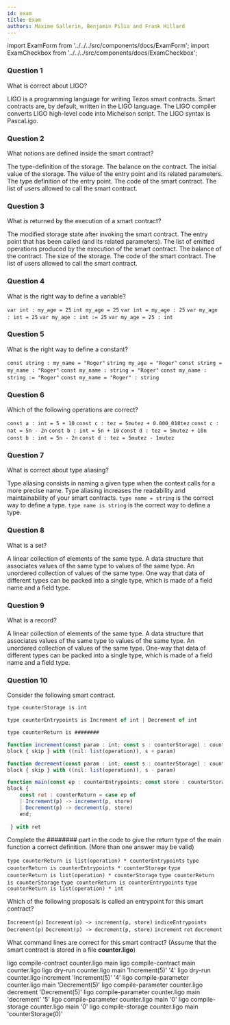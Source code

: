 ```yaml
---
id: exam
title: Exam
authors: Maxime Sallerin, Benjamin Pilia and Frank Hillard
---
```


import ExamForm from '../../../src/components/docs/ExamForm';
import ExamCheckbox from '../../../src/components/docs/ExamCheckbox';

<ExamForm moduleName="LIGO">

### Question 1

What is correct about LIGO?

<ExamCheckbox name="00" isCorrect="true">LIGO is a programming language for writing Tezos smart contracts.</ExamCheckbox>
<ExamCheckbox name="01" isCorrect="false">Smart contracts are, by default, written in the LIGO language.</ExamCheckbox>
<ExamCheckbox name="02" isCorrect="true">The LIGO compiler converts LIGO high-level code into Michelson script.</ExamCheckbox>
<ExamCheckbox name="03" isCorrect="false">The LIGO syntax is PascaLigo.</ExamCheckbox>

### Question 2

What notions are defined inside the smart contract?

<ExamCheckbox name="10" isCorrect="true">The type-definition of the storage.</ExamCheckbox>
<ExamCheckbox name="11" isCorrect="false">The balance on the contract.</ExamCheckbox>
<ExamCheckbox name="12" isCorrect="false">The initial value of the storage.</ExamCheckbox>
<ExamCheckbox name="13" isCorrect="false">The value of the entry point and its related parameters.</ExamCheckbox>
<ExamCheckbox name="14" isCorrect="true">The type definition of the entry point.</ExamCheckbox>
<ExamCheckbox name="15" isCorrect="true">The code of the smart contract.</ExamCheckbox>
<ExamCheckbox name="16" isCorrect="false">The list of users allowed to call the smart contract.</ExamCheckbox>

### Question 3

What is returned by the execution of a smart contract?

<ExamCheckbox name="20" isCorrect="true">The modified storage state after invoking the smart contract.</ExamCheckbox>
<ExamCheckbox name="21" isCorrect="false">The entry point that has been called (and its related parameters).</ExamCheckbox>
<ExamCheckbox name="22" isCorrect="true">The list of emitted operations produced by the execution of the smart contract.</ExamCheckbox>
<ExamCheckbox name="23" isCorrect="false">The balance of the contract.</ExamCheckbox>
<ExamCheckbox name="24" isCorrect="false">The size of the storage.</ExamCheckbox>
<ExamCheckbox name="25" isCorrect="false">The code of the smart contract.</ExamCheckbox>
<ExamCheckbox name="26" isCorrect="false">The list of users allowed to call the smart contract.</ExamCheckbox>

### Question 4

What is the right way to define a variable?

<ExamCheckbox name="30" isCorrect="false">`var int : my_age = 25`</ExamCheckbox>
<ExamCheckbox name="31" isCorrect="false">`int my_age = 25`</ExamCheckbox>
<ExamCheckbox name="32" isCorrect="false">`var int = my_age : 25`</ExamCheckbox>
<ExamCheckbox name="33" isCorrect="false">`var my_age : int = 25`</ExamCheckbox>
<ExamCheckbox name="34" isCorrect="true">`var my_age : int := 25`</ExamCheckbox>
<ExamCheckbox name="35" isCorrect="false">`var my_age = 25 : int`</ExamCheckbox>

### Question 5

What is the right way to define a constant?

<ExamCheckbox name="40" isCorrect="false">`const string : my_name = "Roger"`</ExamCheckbox>
<ExamCheckbox name="41" isCorrect="false">`string my_age = "Roger"`</ExamCheckbox>
<ExamCheckbox name="42" isCorrect="false">`const string = my_name : "Roger"`</ExamCheckbox>
<ExamCheckbox name="43" isCorrect="true">`const my_name : string = "Roger"`</ExamCheckbox>
<ExamCheckbox name="44" isCorrect="false">`const my_name : string := "Roger"`</ExamCheckbox>
<ExamCheckbox name="45" isCorrect="false">`const my_name = "Roger" : string`</ExamCheckbox>

### Question 6

Which of the following operations are correct?

<ExamCheckbox name="50" isCorrect="true">`const a : int = 5 + 10`</ExamCheckbox>
<ExamCheckbox name="51" isCorrect="true">`const c : tez = 5mutez + 0.000_010tez`</ExamCheckbox>
<ExamCheckbox name="52" isCorrect="false">`const c : nat = 5n - 2n`</ExamCheckbox>
<ExamCheckbox name="53" isCorrect="true">`const b : int = 5n + 10`</ExamCheckbox>
<ExamCheckbox name="54" isCorrect="false">`const d : tez = 5mutez + 10n`</ExamCheckbox>
<ExamCheckbox name="55" isCorrect="true">`const b : int = 5n - 2n`</ExamCheckbox>
<ExamCheckbox name="56" isCorrect="true">`const d : tez = 5mutez - 1mutez`</ExamCheckbox>

### Question 7

What is correct about type aliasing?

<ExamCheckbox name="60" isCorrect="true">Type aliasing consists in naming a given type when the context calls for a more precise name.</ExamCheckbox>
<ExamCheckbox name="61" isCorrect="true">Type aliasing increases the readability and maintainability of your smart contracts.</ExamCheckbox>
<ExamCheckbox name="62" isCorrect="false">`type name = string` is the correct way to define a type.</ExamCheckbox>
<ExamCheckbox name="63" isCorrect="true">`type name is string` is the correct way to define a type.</ExamCheckbox>

### Question 8

What is a set?

<ExamCheckbox name="70" isCorrect="false">A linear collection of elements of the same type.</ExamCheckbox>
<ExamCheckbox name="71" isCorrect="false">A data structure that associates values of the same type to values of the same type.</ExamCheckbox>
<ExamCheckbox name="72" isCorrect="true">An unordered collection of values of the same type.</ExamCheckbox>
<ExamCheckbox name="73" isCorrect="false">One way that data of different types can be packed into a single type, which is made of a field name and a field type.</ExamCheckbox>

### Question 9

What is a record?

<ExamCheckbox name="80" isCorrect="false">A linear collection of elements of the same type.</ExamCheckbox>
<ExamCheckbox name="81" isCorrect="false">A data structure that associates values of the same type to values of the same type.</ExamCheckbox>
<ExamCheckbox name="82" isCorrect="false">An unordered collection of values of the same type.</ExamCheckbox>
<ExamCheckbox name="83" isCorrect="true">One-way that data of different types can be packed into a single type, which is made of a field name and a field type.</ExamCheckbox>

### Question 10

Consider the following smart contract.

```js
type counterStorage is int

type counterEntrypoints is Increment of int | Decrement of int

type counterReturn is ########

function increment(const param : int; const s : counterStorage) : counterReturn is 
block { skip } with ((nil: list(operation)), s + param)

function decrement(const param : int; const s : counterStorage) : counterReturn is 
block { skip } with ((nil: list(operation)), s - param)

function main(const ep : counterEntrypoints; const store : counterStorage) : counterReturn is
block { 
    const ret : counterReturn = case ep of 
    | Increment(p) -> increment(p, store)
    | Decrement(p) -> decrement(p, store)
    end;
    
 } with ret
```

Complete the ######## part in the code to give the return type of the main function a correct definition.
(More than one answer may be valid)

<ExamCheckbox name="90" isCorrect="false">`type counterReturn is list(operation) * counterEntrypoints`</ExamCheckbox>
<ExamCheckbox name="91" isCorrect="false">`type counterReturn is counterEntrypoints * counterStorage`</ExamCheckbox>
<ExamCheckbox name="92" isCorrect="true">`type counterReturn is list(operation) * counterStorage`</ExamCheckbox>
<ExamCheckbox name="93" isCorrect="false">`type counterReturn is counterStorage`</ExamCheckbox>
<ExamCheckbox name="94" isCorrect="false">`type counterReturn is counterEntrypoints`</ExamCheckbox>
<ExamCheckbox name="95" isCorrect="true">`type counterReturn is list(operation) * int`</ExamCheckbox>

Which of the following proposals is called an entrypoint for this smart contract?

<ExamCheckbox name="100" isCorrect="false">`Increment(p)`</ExamCheckbox>
<ExamCheckbox name="101" isCorrect="false">`Increment(p) -> increment(p, store)`</ExamCheckbox>
<ExamCheckbox name="102" isCorrect="false">`indiceEntrypoints`</ExamCheckbox>
<ExamCheckbox name="103" isCorrect="false">`Decrement(p)`</ExamCheckbox>
<ExamCheckbox name="104" isCorrect="false">`Decrement(p) -> decrement(p, store)`</ExamCheckbox>
<ExamCheckbox name="105" isCorrect="true">`increment`</ExamCheckbox>
<ExamCheckbox name="106" isCorrect="false">`ret`</ExamCheckbox>
<ExamCheckbox name="107" isCorrect="true">`decrement`</ExamCheckbox>

What command lines are correct for this smart contract?
(Assume that the smart contract is stored in a file **counter.ligo**)

<ExamCheckbox name="110" isCorrect="true">ligo compile-contract counter.ligo main</ExamCheckbox>
<ExamCheckbox name="111" isCorrect="false">ligo compile-contract main counter.ligo</ExamCheckbox>
<ExamCheckbox name="112" isCorrect="true">ligo dry-run counter.ligo main 'Increment(5)' '4'</ExamCheckbox>
<ExamCheckbox name="113" isCorrect="false">ligo dry-run counter.ligo increment 'Increment(5)' '4'</ExamCheckbox>
<ExamCheckbox name="114" isCorrect="true">ligo compile-parameter counter.ligo main 'Decrement(5)'</ExamCheckbox>
<ExamCheckbox name="115" isCorrect="false">ligo compile-parameter counter.ligo decrement 'Decrement(5)'</ExamCheckbox>
<ExamCheckbox name="116" isCorrect="false">ligo compile-parameter counter.ligo main 'decrement' '5'</ExamCheckbox>
<ExamCheckbox name="117" isCorrect="false">ligo compile-parameter counter.ligo main '0'</ExamCheckbox>
<ExamCheckbox name="118" isCorrect="true">ligo compile-storage counter.ligo main '0'</ExamCheckbox>
<ExamCheckbox name="119" isCorrect="false">ligo compile-storage counter.ligo main 'counterStorage(0)'</ExamCheckbox>

</ExamForm>